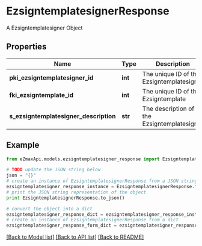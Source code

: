 # EzsigntemplatesignerResponse

A Ezsigntemplatesigner Object

## Properties

Name | Type | Description | Notes
------------ | ------------- | ------------- | -------------
**pki_ezsigntemplatesigner_id** | **int** | The unique ID of the Ezsigntemplatesigner | 
**fki_ezsigntemplate_id** | **int** | The unique ID of the Ezsigntemplate | 
**s_ezsigntemplatesigner_description** | **str** | The description of the Ezsigntemplatesigner | 

## Example

```python
from eZmaxApi.models.ezsigntemplatesigner_response import EzsigntemplatesignerResponse

# TODO update the JSON string below
json = "{}"
# create an instance of EzsigntemplatesignerResponse from a JSON string
ezsigntemplatesigner_response_instance = EzsigntemplatesignerResponse.from_json(json)
# print the JSON string representation of the object
print EzsigntemplatesignerResponse.to_json()

# convert the object into a dict
ezsigntemplatesigner_response_dict = ezsigntemplatesigner_response_instance.to_dict()
# create an instance of EzsigntemplatesignerResponse from a dict
ezsigntemplatesigner_response_form_dict = ezsigntemplatesigner_response.from_dict(ezsigntemplatesigner_response_dict)
```
[[Back to Model list]](../README.md#documentation-for-models) [[Back to API list]](../README.md#documentation-for-api-endpoints) [[Back to README]](../README.md)


